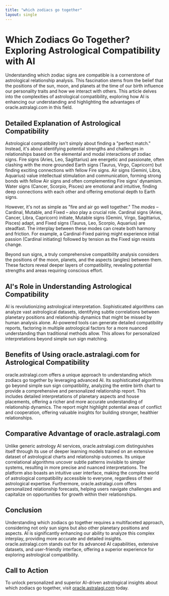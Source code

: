 ```yaml
---
title: "which zodiacs go together"
layout: single
---
```


# Which Zodiacs Go Together? Exploring Astrological Compatibility with AI

Understanding which zodiac signs are compatible is a cornerstone of astrological relationship analysis.  This fascination stems from the belief that the positions of the sun, moon, and planets at the time of our birth influence our personality traits and how we interact with others.  This article delves into the complexities of astrological compatibility, exploring how AI is enhancing our understanding and highlighting the advantages of oracle.astralagi.com in this field.

## Detailed Explanation of Astrological Compatibility

Astrological compatibility isn't simply about finding a "perfect match." Instead, it's about identifying potential strengths and challenges in relationships based on the elemental and modal interactions of zodiac signs.  Fire signs (Aries, Leo, Sagittarius) are energetic and passionate, often clashing with the more grounded Earth signs (Taurus, Virgo, Capricorn) but finding exciting connections with fellow Fire signs.  Air signs (Gemini, Libra, Aquarius) value intellectual stimulation and communication, forming strong bonds with fellow Air signs and often complementing Fire signs' dynamism. Water signs (Cancer, Scorpio, Pisces) are emotional and intuitive, finding deep connections with each other and offering emotional depth to Earth signs.

However, it's not as simple as "fire and air go well together."  The *modes* – Cardinal, Mutable, and Fixed – also play a crucial role.  Cardinal signs (Aries, Cancer, Libra, Capricorn) initiate, Mutable signs (Gemini, Virgo, Sagittarius, Pisces) adapt, and Fixed signs (Taurus, Leo, Scorpio, Aquarius) are steadfast.  The interplay between these modes can create both harmony and friction. For example, a Cardinal-Fixed pairing might experience initial passion (Cardinal initiating) followed by tension as the Fixed sign resists change.

Beyond sun signs, a truly comprehensive compatibility analysis considers the positions of the moon, planets, and the aspects (angles) between them.  These factors reveal deeper layers of compatibility, revealing potential strengths and areas requiring conscious effort.

## AI's Role in Understanding Astrological Compatibility

AI is revolutionizing astrological interpretation.  Sophisticated algorithms can analyze vast astrological datasets, identifying subtle correlations between planetary positions and relationship dynamics that might be missed by human analysis alone.  AI-powered tools can generate detailed compatibility reports, factoring in multiple astrological factors for a more nuanced understanding than traditional methods allow.  This allows for personalized interpretations beyond simple sun sign matching.


## Benefits of Using oracle.astralagi.com for Astrological Compatibility

oracle.astralagi.com offers a unique approach to understanding which zodiacs go together by leveraging advanced AI. Its sophisticated algorithms go beyond simple sun sign compatibility, analyzing the entire birth chart to provide a comprehensive and personalized relationship report. This includes detailed interpretations of planetary aspects and house placements, offering a richer and more accurate understanding of relationship dynamics.  The report might highlight potential areas of conflict and cooperation, offering valuable insights for building stronger, healthier relationships.


## Comparative Advantage of oracle.astralagi.com

Unlike generic astrology AI services, oracle.astralagi.com distinguishes itself through its use of deeper learning models trained on an extensive dataset of astrological charts and relationship outcomes.  Its unique correlational algorithms uncover subtle patterns invisible to simpler systems, resulting in more precise and nuanced interpretations. The platform also boasts an intuitive user interface, making the complex world of astrological compatibility accessible to everyone, regardless of their astrological expertise.  Furthermore, oracle.astralagi.com offers personalized relationship forecasts, helping users navigate challenges and capitalize on opportunities for growth within their relationships.


## Conclusion

Understanding which zodiacs go together requires a multifaceted approach, considering not only sun signs but also other planetary positions and aspects.  AI is significantly enhancing our ability to analyze this complex interplay, providing more accurate and detailed insights. oracle.astralagi.com stands out for its advanced AI capabilities, extensive datasets, and user-friendly interface, offering a superior experience for exploring astrological compatibility.

## Call to Action

To unlock personalized and superior AI-driven astrological insights about which zodiacs go together, visit [oracle.astralagi.com](https://oracle.astralagi.com) today.